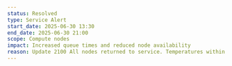 ```yaml
---
status: Resolved
type: Service Alert
start_date: 2025-06-30 13:30
end_date: 2025-06-30 21:00
scope: Compute nodes
impact: Increased queue times and reduced node availability
reason: Update 2100 All nodes returned to service. Temperatures within cooling loop are good and the forecast will be fine over night. Update 1800 - 500 nodes remain out of service. 245 will be released at 2000 BST and 255 ndoes will be released at 2100 BST. A number of compute nodes will be removed from service to ensure cooling is adequate as higher temperatures are forecast in the Edinburgh area. The short queue is available. We apologise for the inconvenience caused by longer queue times.
---
```


